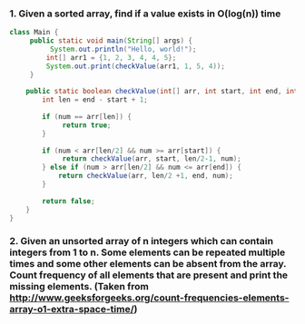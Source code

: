 ### 1. Given a sorted array, find if a value exists in O(log(n)) time
```Java
class Main {
     public static void main(String[] args) {
          System.out.println("Hello, world!");
         int[] arr1 = {1, 2, 3, 4, 4, 5};
         System.out.print(checkValue(arr1, 1, 5, 4));
     }
    
    public static boolean checkValue(int[] arr, int start, int end, int num) {
        int len = end - start + 1;
        
        if (num == arr[len]) {
             return true;   
        }
        
        if (num < arr[len/2] && num >= arr[start]) {   
             return checkValue(arr, start, len/2-1, num);   
        } else if (num > arr[len/2] && num <= arr[end]) {
            return checkValue(arr, len/2 +1, end, num);
        }
        
        return false;
    }
}
```

### 2. Given an unsorted array of n integers which can contain integers from 1 to n. Some elements can be repeated multiple times and some other elements can be absent from the array. Count frequency of all elements that are present and print the missing elements. (Taken from http://www.geeksforgeeks.org/count-frequencies-elements-array-o1-extra-space-time/)
